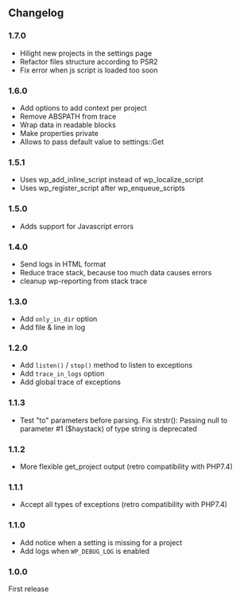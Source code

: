 ## Changelog

### 1.7.0

- Hilight new projects in the settings page
- Refactor files structure according to PSR2
- Fix error when js script is loaded too soon

### 1.6.0

- Add options to add context per project
- Remove ABSPATH from trace
- Wrap data in readable blocks
- Make properties private
- Allows to pass default value to settings::Get

### 1.5.1

- Uses wp_add_inline_script instead of wp_localize_script 
- Uses wp_register_script after wp_enqueue_scripts

### 1.5.0

- Adds support for Javascript errors

### 1.4.0

- Send logs in HTML format
- Reduce trace stack, because too much data causes errors
- cleanup wp-reporting from stack trace

### 1.3.0

- Add `only_in_dir` option
- Add file & line in log

### 1.2.0

- Add `listen()` / `stop()` method to listen to exceptions
- Add `trace_in_logs` option
- Add global trace of exceptions

### 1.1.3

- Test "to" parameters before parsing. Fix strstr(): Passing null to parameter #1 ($haystack) of type string is deprecated

### 1.1.2

- More flexible get_project output (retro compatibility with PHP7.4)

### 1.1.1

- Accept all types of exceptions (retro compatibility with PHP7.4)

### 1.1.0

- Add notice when a setting is missing for a project
- Add logs when `WP_DEBUG_LOG` is enabled

### 1.0.0

First release